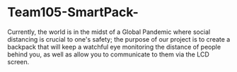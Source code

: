 # Team105-SmartPack-

Currently, the world is in the midst of a Global Pandemic where social distancing is crucial to one's safety; the purpose of our project is to create a backpack that will keep a watchful eye monitoring the distance of people behind you, as well as allow you to communicate to them via the LCD screen.
